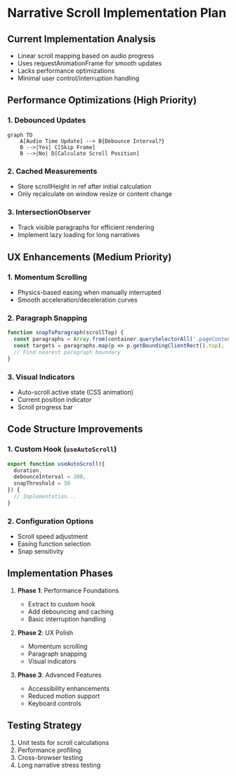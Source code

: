 # Narrative Scroll Implementation Plan

## Current Implementation Analysis
- Linear scroll mapping based on audio progress
- Uses requestAnimationFrame for smooth updates
- Lacks performance optimizations
- Minimal user control/interruption handling

## Performance Optimizations (High Priority)

### 1. Debounced Updates
```mermaid
graph TD
    A[Audio Time Update] --> B{Debounce Interval?}
    B -->|Yes| C[Skip Frame]
    B -->|No| D[Calculate Scroll Position]
```

### 2. Cached Measurements
- Store scrollHeight in ref after initial calculation
- Only recalculate on window resize or content change

### 3. IntersectionObserver
- Track visible paragraphs for efficient rendering
- Implement lazy loading for long narratives

## UX Enhancements (Medium Priority)

### 1. Momentum Scrolling
- Physics-based easing when manually interrupted
- Smooth acceleration/deceleration curves

### 2. Paragraph Snapping
```javascript
function snapToParagraph(scrollTop) {
  const paragraphs = Array.from(container.querySelectorAll('.pageContent'));
  const targets = paragraphs.map(p => p.getBoundingClientRect().top);
  // Find nearest paragraph boundary
}
```

### 3. Visual Indicators
- Auto-scroll active state (CSS animation)
- Current position indicator
- Scroll progress bar

## Code Structure Improvements

### 1. Custom Hook (`useAutoScroll`)
```javascript
export function useAutoScroll({
  duration,
  debounceInterval = 100,
  snapThreshold = 50
}) {
  // Implementation...
}
```

### 2. Configuration Options
- Scroll speed adjustment
- Easing function selection
- Snap sensitivity

## Implementation Phases

1. **Phase 1**: Performance Foundations
   - Extract to custom hook
   - Add debouncing and caching
   - Basic interruption handling

2. **Phase 2**: UX Polish
   - Momentum scrolling
   - Paragraph snapping
   - Visual indicators

3. **Phase 3**: Advanced Features
   - Accessibility enhancements
   - Reduced motion support
   - Keyboard controls

## Testing Strategy
1. Unit tests for scroll calculations
2. Performance profiling
3. Cross-browser testing
4. Long narrative stress testing